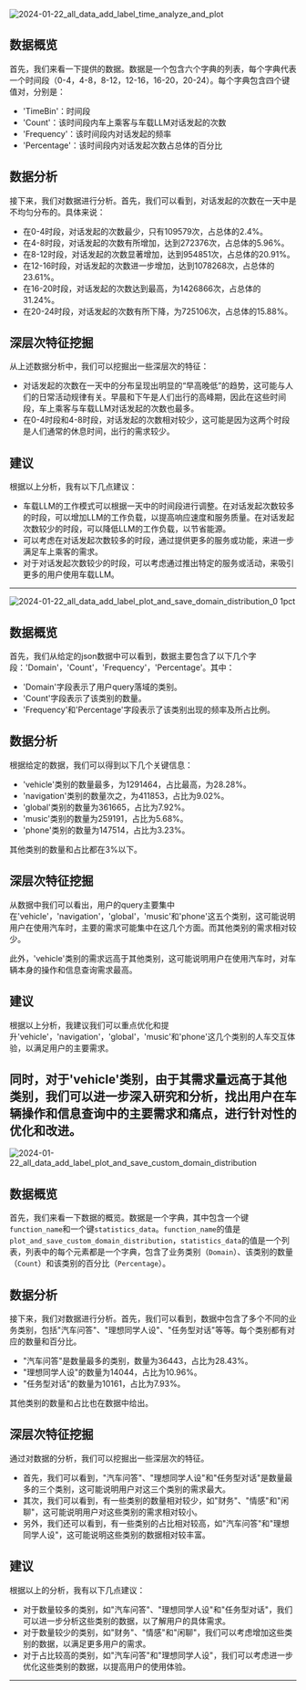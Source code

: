 ![2024-01-22_all_data_add_label_time_analyze_and_plot](https://github.com/uuzna/demo/assets/87402636/a4af4637-c200-4152-a525-12a1f18bbc44)

## 数据概览

首先，我们来看一下提供的数据。数据是一个包含六个字典的列表，每个字典代表一个时间段（0-4，4-8，8-12，12-16，16-20，20-24）。每个字典包含四个键值对，分别是：

- 'TimeBin'：时间段
- 'Count'：该时间段内车上乘客与车载LLM对话发起的次数
- 'Frequency'：该时间段内对话发起的频率
- 'Percentage'：该时间段内对话发起次数占总体的百分比

## 数据分析

接下来，我们对数据进行分析。首先，我们可以看到，对话发起的次数在一天中是不均匀分布的。具体来说：

- 在0-4时段，对话发起的次数最少，只有109579次，占总体的2.4%。
- 在4-8时段，对话发起的次数有所增加，达到272376次，占总体的5.96%。
- 在8-12时段，对话发起的次数显著增加，达到954851次，占总体的20.91%。
- 在12-16时段，对话发起的次数进一步增加，达到1078268次，占总体的23.61%。
- 在16-20时段，对话发起的次数达到最高，为1426866次，占总体的31.24%。
- 在20-24时段，对话发起的次数有所下降，为725106次，占总体的15.88%。

## 深层次特征挖掘

从上述数据分析中，我们可以挖掘出一些深层次的特征：

- 对话发起的次数在一天中的分布呈现出明显的“早高晚低”的趋势，这可能与人们的日常活动规律有关。早晨和下午是人们出行的高峰期，因此在这些时间段，车上乘客与车载LLM对话发起的次数也最多。
- 在0-4时段和4-8时段，对话发起的次数相对较少，这可能是因为这两个时段是人们通常的休息时间，出行的需求较少。

## 建议

根据以上分析，我有以下几点建议：

- 车载LLM的工作模式可以根据一天中的时间段进行调整。在对话发起次数较多的时段，可以增加LLM的工作负载，以提高响应速度和服务质量。在对话发起次数较少的时段，可以降低LLM的工作负载，以节省能源。
- 可以考虑在对话发起次数较多的时段，通过提供更多的服务或功能，来进一步满足车上乘客的需求。
- 对于对话发起次数较少的时段，可以考虑通过推出特定的服务或活动，来吸引更多的用户使用车载LLM。
---
![2024-01-22_all_data_add_label_plot_and_save_domain_distribution_0 1pct](https://github.com/uuzna/demo/assets/87402636/36037593-3495-4a84-82b6-7f5e768ae972)

## 数据概览

首先，我们从给定的json数据中可以看到，数据主要包含了以下几个字段：'Domain'，'Count'，'Frequency'，'Percentage'。其中：

- 'Domain'字段表示了用户query落域的类别。
- 'Count'字段表示了该类别的数量。
- 'Frequency'和'Percentage'字段表示了该类别出现的频率及所占比例。

## 数据分析

根据给定的数据，我们可以得到以下几个关键信息：

- 'vehicle'类别的数量最多，为1291464，占比最高，为28.28%。
- 'navigation'类别的数量次之，为411853，占比为9.02%。
- 'global'类别的数量为361665，占比为7.92%。
- 'music'类别的数量为259191，占比为5.68%。
- 'phone'类别的数量为147514，占比为3.23%。

其他类别的数量和占比都在3%以下。

## 深层次特征挖掘

从数据中我们可以看出，用户的query主要集中在'vehicle'，'navigation'，'global'，'music'和'phone'这五个类别，这可能说明用户在使用汽车时，主要的需求可能集中在这几个方面。而其他类别的需求相对较少。

此外，'vehicle'类别的需求远高于其他类别，这可能说明用户在使用汽车时，对车辆本身的操作和信息查询需求最高。

## 建议

根据以上分析，我建议我们可以重点优化和提升'vehicle'，'navigation'，'global'，'music'和'phone'这几个类别的人车交互体验，以满足用户的主要需求。

同时，对于'vehicle'类别，由于其需求量远高于其他类别，我们可以进一步深入研究和分析，找出用户在车辆操作和信息查询中的主要需求和痛点，进行针对性的优化和改进。
---
![2024-01-22_all_data_add_label_plot_and_save_custom_domain_distribution](https://github.com/uuzna/demo/assets/87402636/2cb8b386-5966-4991-ae2a-85cf974809ac)

## 数据概览

首先，我们来看一下数据的概览。数据是一个字典，其中包含一个键`function_name`和一个键`statistics_data`。`function_name`的值是`plot_and_save_custom_domain_distribution`，`statistics_data`的值是一个列表，列表中的每个元素都是一个字典，包含了业务类别（`Domain`）、该类别的数量（`Count`）和该类别的百分比（`Percentage`）。

## 数据分析

接下来，我们对数据进行分析。首先，我们可以看到，数据中包含了多个不同的业务类别，包括"汽车问答"、"理想同学人设"、"任务型对话"等等。每个类别都有对应的数量和百分比。

- "汽车问答"是数量最多的类别，数量为36443，占比为28.43%。
- "理想同学人设"的数量为14044，占比为10.96%。
- "任务型对话"的数量为10161，占比为7.93%。

其他类别的数量和占比也在数据中给出。

## 深层次特征挖掘

通过对数据的分析，我们可以挖掘出一些深层次的特征。

- 首先，我们可以看到，"汽车问答"、"理想同学人设"和"任务型对话"是数量最多的三个类别，这可能说明用户对这三个类别的需求最大。
- 其次，我们可以看到，有一些类别的数量相对较少，如"财务"、"情感"和"闲聊"，这可能说明用户对这些类别的需求相对较小。
- 另外，我们还可以看到，有一些类别的占比相对较高，如"汽车问答"和"理想同学人设"，这可能说明这些类别的数据相对较丰富。

## 建议

根据以上的分析，我有以下几点建议：

- 对于数量较多的类别，如"汽车问答"、"理想同学人设"和"任务型对话"，我们可以进一步分析这些类别的数据，以了解用户的具体需求。
- 对于数量较少的类别，如"财务"、"情感"和"闲聊"，我们可以考虑增加这些类别的数据，以满足更多用户的需求。
- 对于占比较高的类别，如"汽车问答"和"理想同学人设"，我们可以考虑进一步优化这些类别的数据，以提高用户的使用体验。
---
